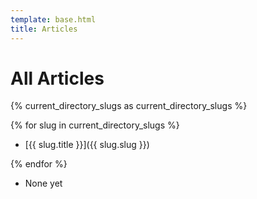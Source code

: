 ```yaml
---
template: base.html
title: Articles
---
```


# All Articles

{% current_directory_slugs as current_directory_slugs %}

{% for slug in current_directory_slugs %}

- [{{ slug.title }}]({{ slug.slug }})

{% endfor %}

- None yet
